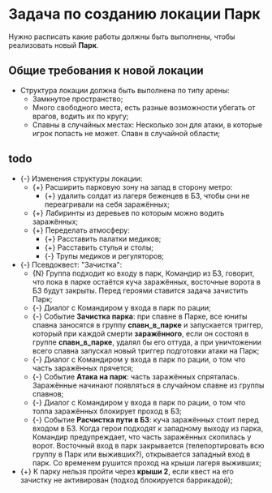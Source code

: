 # Задача по созданию локации Парк
Нужно расписать какие работы должны быть выполнены, чтобы реализовать новый **Парк**.

## Общие требования к новой локации

* Структура локации должна быть выполнена по типу арены:
   * Замкнутое пространство;
   * Много свободного места, есть разные возможности убегать от врагов, водить их по кругу;   
   * Спавны в случайных местах: Несколько зон для атаки, в которые игрок попасть не может. Спавн в случайной области;

## todo

* {-} Изменения структуры локации:
   * {+} Расширить парковую зону на запад в сторону метро:
      * {+} удалить солдат из лагеря беженцев в БЗ, чтобы они не переагривали на себя заражённых;
   * {+} Лабиринты из деревьев по которым можно водить заражённых;
   * {+} Переделать атмосферу:
      * {+} Расставить палатки медиков;
      * {+} Расставить стулья и столы;
      * {-} Трупы медиков и регуляторов;
* {-} Псевдоквест: "Зачистка":
   * {N} Группа подходит ко входу в парк, Командир из БЗ, говорит, что пока в парке остаётся куча заражённых, восточные ворота в БЗ будут закрыты. Перед героями ставится задача зачистить Парк;
   * {-} Диалог с Командиром у входа в парк по рации;
   * {-} Событие **Зачистка парка**: при спавне в Парке, все юниты спавна заносятся в группу **спавн_в_парке** и запускается триггер, который при каждой смерти **заражённого**, если он состоял в группе **спавн_в_парке**, удалял бы его оттуда, а при уничтожении всего спавна запускал новый триггер подготовки атаки на Парк;
   * {-} Диалог с Командиром у входа в парк по рации, о том что часть заражённых прячется;
   * {-} Событие **Атака на парк**: часть заражённых спряталась. Заражённые начинают появляться в случайном спавне из группы спавнов;
   * {-} Диалог с Командиром у входа в парк по рации, о том что толпа заражённых блокирует проход в БЗ;
   * {-} Событие **Расчистка пути в БЗ**: куча заражённых стоит перед входом в БЗ. Когда герои подходят к западному выходу из парка, Командир предупреждает, что часть заражённых скопилась у ворот. Восточный вход в парк закрывается (телепортировать всю группу в Парк или выживших?), открывается западный вход в парк. Со временем рушится проход на крыши лагеря выживших;
* {+} К парку нельзя пройти через **крыши 2**, если квест на его зачистку не активирован (подход блокируется баррикадой);
